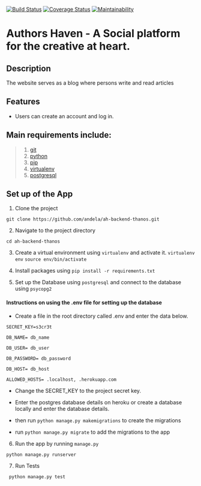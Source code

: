 [![Build Status](https://travis-ci.org/andela/ah-backend-thanos.svg?branch=https://travis-ci.org/andela/ah-backend-thanos.svg?branch=ch-update-TravisCI-%23161348747)](https://travis-ci.org/andela/ah-backend-thanos)
[![Coverage Status](https://coveralls.io/repos/github/andela/ah-backend-thanos/badge.svg)](https://coveralls.io/github/andela/ah-backend-thanos)
[![Maintainability](https://api.codeclimate.com/v1/badges/2bc2a887886c0fcc355a/maintainability)](https://codeclimate.com/github/andela/ah-backend-thanos/maintainability)

Authors Haven - A Social platform for the creative at heart.
=======

## Description
The website serves as a blog where persons write and read  articles

## Features

- Users can create an account and log in. 

## Main requirements include:
> 1. [git](https://git-scm.com/)
> 2. [python](https://docs.python.org/) 
> 3. [pip](https://pypi.python.org/pypi/pip) 
> 4. [virtualenv](https://virtualenv.pypa.io/en/stable/) 
> 5. [postgresql](https://www.postgresql.org/)

## Set up of the App
1. Clone the project

`git clone https://github.com/andela/ah-backend-thanos.git`

2. Navigate to the project directory

`cd ah-backend-thanos`

3. Create a virtual environment using `virtualenv` and activate it.
`virtualenv env`
`source env/bin/activate`

4. Install packages using `pip install -r requirements.txt`

5. Set up the Database using `postgresql` and connect to the database using `psycopg2`
#### Instructions on using the .env file for setting up the database
- Create a file in the root directory called .env and enter the data below.

`SECRET_KEY=s3cr3t`

`DB_NAME= db_name`

`DB_USER= db_user`

`DB_PASSWORD= db_password`

`DB_HOST= db_host`

`ALLOWED_HOSTS= .localhost, .herokuapp.com`

- Change the SECRET_KEY to the project secret key.

- Enter the postgres database details on heroku or create a database locally and enter the database details.
- then run `python manage.py makemigrations` to create the migrations
- run `python manage.py migrate` to add the migrations to the app 

6. Run the app by running `manage.py`

`python manage.py runserver`

7. Run Tests 

` python manage.py test`
